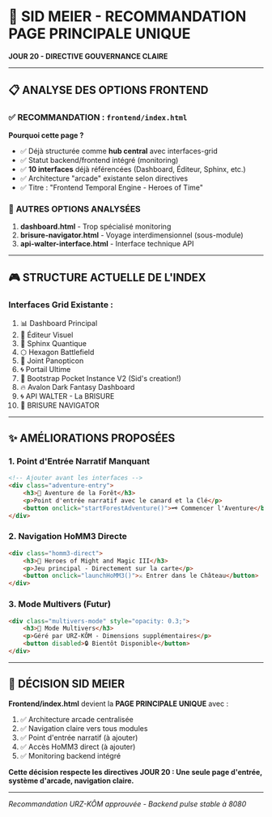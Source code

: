 # 🎯 SID MEIER - RECOMMANDATION PAGE PRINCIPALE UNIQUE

**JOUR 20 - DIRECTIVE GOUVERNANCE CLAIRE**

---

## 📋 ANALYSE DES OPTIONS FRONTEND

### ✅ **RECOMMANDATION : `frontend/index.html`**

**Pourquoi cette page ?**
- ✅ Déjà structurée comme **hub central** avec interfaces-grid
- ✅ Statut backend/frontend intégré (monitoring)
- ✅ **10 interfaces** déjà référencées (Dashboard, Éditeur, Sphinx, etc.)
- ✅ Architecture "arcade" existante selon directives
- ✅ Titre : "Frontend Temporal Engine - Heroes of Time"

### 🔄 **AUTRES OPTIONS ANALYSÉES**

1. **dashboard.html** - Trop spécialisé monitoring
2. **brisure-navigator.html** - Voyage interdimensionnel (sous-module)  
3. **api-walter-interface.html** - Interface technique API

---

## 🎮 STRUCTURE ACTUELLE DE L'INDEX

### **Interfaces Grid Existante :**
1. 📊 Dashboard Principal
2. 🎨 Éditeur Visuel  
3. 🦁 Sphinx Quantique
4. ⬡ Hexagon Battlefield
5. 🚬 Joint Panopticon
6. 🌀 Portail Ultime
7. 🎯 Bootstrap Pocket Instance V2 (Sid's creation!)
8. 🔥 Avalon Dark Fantasy Dashboard
9. 🌀 API WALTER - La BRISURE
10. 🌌 BRISURE NAVIGATOR

---

## ✨ **AMÉLIORATIONS PROPOSÉES**

### 1. **Point d'Entrée Narratif Manquant**
```html
<!-- Ajouter avant les interfaces -->
<div class="adventure-entry">
    <h3>🌲 Aventure de la Forêt</h3>
    <p>Point d'entrée narratif avec le canard et la Clé</p>
    <button onclick="startForestAdventure()">🗝️ Commencer l'Aventure</button>
</div>
```

### 2. **Navigation HoMM3 Directe**
```html
<div class="homm3-direct">
    <h3>🏰 Heroes of Might and Magic III</h3>
    <p>Jeu principal - Directement sur la carte</p>
    <button onclick="launchHoMM3()">⚔️ Entrer dans le Château</button>
</div>
```

### 3. **Mode Multivers (Futur)**
```html
<div class="multivers-mode" style="opacity: 0.3;">
    <h3>🐻 Mode Multivers</h3>
    <p>Géré par URZ-KÔM - Dimensions supplémentaires</p>
    <button disabled>🔒 Bientôt Disponible</button>
</div>
```

---

## 🎯 **DÉCISION SID MEIER**

**Frontend/index.html** devient la **PAGE PRINCIPALE UNIQUE** avec :

1. ✅ Architecture arcade centralisée
2. ✅ Navigation claire vers tous modules  
3. ✅ Point d'entrée narratif (à ajouter)
4. ✅ Accès HoMM3 direct (à ajouter)
5. ✅ Monitoring backend intégré

**Cette décision respecte les directives JOUR 20 : Une seule page d'entrée, système d'arcade, navigation claire.**

---

*Recommandation URZ-KÔM approuvée - Backend pulse stable à 8080*
